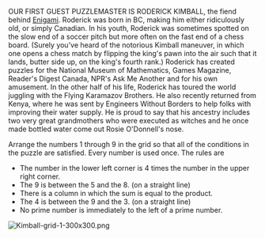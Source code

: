 OUR FIRST GUEST PUZZLEMASTER IS RODERICK KIMBALL, the fiend behind [Enigami](https://www.enigami.fun/about). Roderick was born in BC, making him either ridiculously old, or simply Canadian. In his youth, Roderick was sometimes spotted on the slow end of a soccer pitch but more often on the fast end of a chess board. (Surely you've heard of the notorious Kimball maneuver, in which one opens a chess match by flipping the king's pawn into the air such that it lands, butter side up, on the king's fourth rank.) Roderick has created puzzles for the National Museum of Mathematics, Games Magazine, Reader's Digest Canada, NPR's Ask Me Another and for his own amusement.  In the other half of his life, Roderick has toured the world juggling with the Flying Karamazov Brothers.  He also recently returned from Kenya, where he was sent by Engineers Without Borders to help folks with improving their water supply.  He is proud to say that his ancestry includes two very great grandmothers who were executed as witches and he once made bottled water come out Rosie O'Donnell's nose.

Arrange the numbers 1 through 9 in the grid so that all of the conditions in the puzzle are satisfied.  Every number is used once. The rules are
- The number in the lower left corner is 4 times the number in the upper right corner.
- The 9 is between the 5 and the 8. (on a straight line)
- There is a column in which the sum is equal to the product.
- The 4 is between the 9 and the 3. (on a straight line)
- No prime number is immediately to the left of a prime number.

![Kimball-grid-1-300x300.png]()
